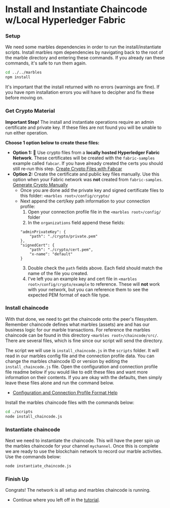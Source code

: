 # Install and Instantiate Chaincode w/Local Hyperledger Fabric

### Setup
We need some marbles dependencies in order to run the install/instantiate scripts.
Install marbles npm dependencies by navigating back to the root of the marble directory and entering these commands.
If you already ran these commands, it's safe to run them again.

```bash
cd ../../marbles
npm install
```

It's important that the install returned with no errors (warnings are fine).
If you have npm installation errors you will have to decipher and fix these before moving on.

### Get Crypto Material
**Important Step!** The install and instantiate operations require an admin certificate and private key.
If these files are not found you will be unable to run either operation.

**Choose 1 option below to create these files:**

- **Option 1:** :lollipop: Use crypto files from a **locally hosted Hyperledger Fabric Network**. These certificates will be created with the `fabric-samples` example called `fabcar`. If you have already created the certs you should still re-run this step. [Create Crypto Files with Fabcar](./use_fabcar_crypto.md)
- **Option 2:** Create the certificate and public key files manually.  Use this option when your Fabric network was **not** created from `fabric-samples`. [Generate Crypto Manually](https://console.bluemix.net/docs/services/blockchain/v10_application.html#generating-the-client-side-certificates)
	- Once you are done add the private key and signed certificate files to this folder: `<marbles root>/config/crypto/`
	- Next append the cert/key path information to your connection profile:
		1. Open your connection profile file in the `<marbles root>/config/` folder
		2. In the `organizations` field append these fields:
		```
		"adminPrivateKey": {
			"path": "./crypto/private.pem"
		},
		"signedCert": {
			"path": "./crypto/cert.pem",
			"x-name": "default"
		}
		```
		3. Double check the `path` fields above. Each field should match the name of the file you created.
		4. I've left you an example key and cert file in `<marbles root>/config/crypto/example` to reference. These will **not** work with your network, but you can reference them to see the expected PEM format of each file type.

<a name="installChaincode"></a>

### Install chaincode
With that done, we need to get the chaincode onto the peer's filesystem.
Remember chaincode defines what marbles (assets) are and has our business  logic for our marble transactions.
For reference the marbles chaincode can be found in this directory `<marbles root>/chaincode/src/`.
There are several files, which is fine since our script will send the directory.

The script we will use is `install_chaincode.js` in the `scripts` folder.
It will read in our marbles config file and the connection profile data.
You can change the marbles chaincode ID or version by editing the `install_chaincode.js` file.
Open the configuration and connection profile file readme below if you would like to edit these files and want more information on their contents.
If you are okay with the defaults, then simply leave these files alone and run the command below.

- [Configuration and Connection Profile Format Help](./config_file.md)

Install the marbles chaincode files with the commands below:

```bash
cd ./scripts
node install_chaincode.js
```

### Instantiate chaincode
Next we need to instantiate the chaincode.
This will have the peer spin up the marbles chaincode for your channel `mychannel`.
Once this is complete we are ready to use the blockchain network to record our marble activities.
Use the commands below:

```bash
node instantiate_chaincode.js
```

### Finish Up

Congrats! The network is all setup and marbles chaincode is running.

- Continue where you left off in the [tutorial](../README.md#hostmarbles).
